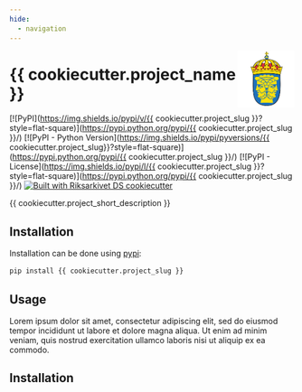 ```yaml
---
hide:
  - navigation
---
```


<img src="images/riks.png" width="20%" height="20%" align="right" />

# {{ cookiecutter.project_name }}

[![PyPI](https://img.shields.io/pypi/v/{{ cookiecutter.project_slug }}?style=flat-square)](https://pypi.python.org/pypi/{{ cookiecutter.project_slug }}/)
[![PyPI - Python Version](https://img.shields.io/pypi/pyversions/{{ cookiecutter.project_slug}}?style=flat-square)](https://pypi.python.org/pypi/{{ cookiecutter.project_slug }}/)
[![PyPI - License](https://img.shields.io/pypi/l/{{ cookiecutter.project_slug }}?style=flat-square)](https://pypi.python.org/pypi/{{ cookiecutter.project_slug }}/)
[![Built with Riksarkivet DS cookiecutter](https://img.shields.io/badge/built%20with-Cookiecutter%20Django-ff69b4.svg?logo=cookiecutter)](https://github.com/Swedish-National-Archives-AI-lab/package_cookiecutter)

{{ cookiecutter.project_short_description }}

## **Installation**

Installation can be done using [pypi](https://pypi.org/project/riks_ds_utils/):

```sh
pip install {{ cookiecutter.project_slug }}
```

## **Usage**

Lorem ipsum dolor sit amet, consectetur adipiscing elit, sed do eiusmod tempor incididunt ut labore et dolore magna aliqua. Ut enim ad minim veniam, quis nostrud exercitation ullamco laboris nisi ut aliquip ex ea commodo.

## Installation
